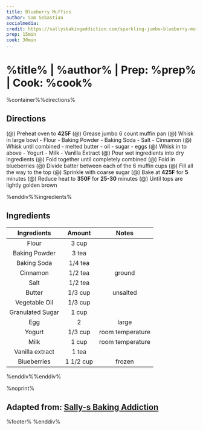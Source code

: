 ```yaml
---
title: Blueberry Muffins
author: Sam Sebastian
socialmedia:
credit: https://sallysbakingaddiction.com/sparkling-jumbo-blueberry-muffins-2/
prep: 15min
cook: 30min
...
```


# %title% | %author% | Prep: %prep% | Cook: %cook%

%container%%directions%

## Directions
(@) Preheat oven to **425F**
(@) Grease jumbo 6 count muffin pan
(@) Whisk in large bowl
    - Flour
    - Baking Powder
    - Baking Soda
    - Salt
    - Cinnamon
(@) Whisk until combined
    - melted butter
    - oil
    - sugar
    - eggs
(@) Whisk in to above
    - Yogurt
    - Milk
    - Vanilla Extract
(@) Pour wet ingredients into dry ingredients
(@) Fold together until completely combined
(@) Fold in blueberries
(@) Divide batter between each of the 6 muffin cups
(@) Fill all the way to the top
(@) Sprinkle with coarse sugar
(@) Bake at **425F** for **5** minutes
(@) Reduce heat to **350F** for **25-30** minutes
(@) Until tops are lightly golden brown

%enddiv%%ingredients%

## Ingredients
| Ingredients | Amount | Notes |
| :---------: | :----: | :---: |
| Flour | 3 cup |  |
| Baking Powder | 3 tea |  |
| Baking Soda | 1/4 tea |  |
| Cinnamon | 1/2 tea | ground |
| Salt | 1/2 tea |  |
| Butter | 1/3 cup | unsalted |
| Vegetable Oil | 1/3 cup |  |
| Granulated Sugar | 1 cup |  |
| Egg | 2 | large |
| Yogurt | 1/3 cup | room temperature |
| Milk | 1 cup | room temperature |
| Vanilla extract | 1 tea |  |
| Blueberries | 1 1/2 cup | frozen |

%enddiv%%enddiv%

%noprint%
## Adapted from: [Sally-s Baking Addiction](%credit%)
%footer%
%enddiv%
